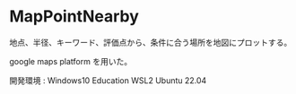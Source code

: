 # MapPointNearby
地点、半径、キーワード、評価点から、条件に合う場所を地図にプロットする。

google maps platform を用いた。

開発環境 : Windows10 Education WSL2 Ubuntu 22.04

